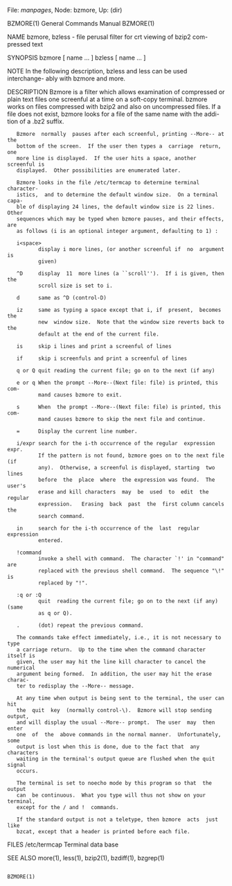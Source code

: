 File: *manpages*,  Node: bzmore,  Up: (dir)

BZMORE(1)                   General Commands Manual                  BZMORE(1)



NAME
       bzmore,  bzless  -  file  perusal  filter for crt viewing of bzip2 com-
       pressed text

SYNOPSIS
       bzmore [ name ...  ]
       bzless [ name ...  ]

NOTE
       In the following description, bzless and less can be used  interchange-
       ably with bzmore and more.

DESCRIPTION
       Bzmore is a filter which allows examination of compressed or plain text
       files one screenful at a time on a soft-copy terminal.  bzmore works on
       files  compressed with bzip2 and also on uncompressed files.  If a file
       does not exist, bzmore looks for a file of the same name with the addi-
       tion of a .bz2 suffix.

       Bzmore  normally  pauses after each screenful, printing --More-- at the
       bottom of the screen.  If the user then types a  carriage  return,  one
       more line is displayed.  If the user hits a space, another screenful is
       displayed.  Other possibilities are enumerated later.

       Bzmore looks in the file /etc/termcap to determine terminal  character-
       istics,  and to determine the default window size.  On a terminal capa-
       ble of displaying 24 lines, the default window size is 22 lines.  Other
       sequences which may be typed when bzmore pauses, and their effects, are
       as follows (i is an optional integer argument, defaulting to 1) :

       i<space>
              display i more lines, (or another screenful if  no  argument  is
              given)

       ^D     display  11  more lines (a ``scroll'').  If i is given, then the
              scroll size is set to i.

       d      same as ^D (control-D)

       iz     same as typing a space except that i, if  present,  becomes  the
              new  window size.  Note that the window size reverts back to the
              default at the end of the current file.

       is     skip i lines and print a screenful of lines

       if     skip i screenfuls and print a screenful of lines

       q or Q quit reading the current file; go on to the next (if any)

       e or q When the prompt --More--(Next file: file) is printed, this  com-
              mand causes bzmore to exit.

       s      When  the prompt --More--(Next file: file) is printed, this com-
              mand causes bzmore to skip the next file and continue.

       =      Display the current line number.

       i/expr search for the i-th occurrence of the regular  expression  expr.
              If the pattern is not found, bzmore goes on to the next file (if
              any).  Otherwise, a screenful is displayed, starting  two  lines
              before  the  place  where  the expression was found.  The user's
              erase and kill characters  may  be  used  to  edit  the  regular
              expression.   Erasing  back  past  the  first column cancels the
              search command.

       in     search for the i-th occurrence of the  last  regular  expression
              entered.

       !command
              invoke a shell with command.  The character `!' in "command" are
              replaced with the previous shell command.  The sequence "\!"  is
              replaced by "!".

       :q or :Q
              quit  reading the current file; go on to the next (if any) (same
              as q or Q).

       .      (dot) repeat the previous command.

       The commands take effect immediately, i.e., it is not necessary to type
       a carriage return.  Up to the time when the command character itself is
       given, the user may hit the line kill character to cancel the numerical
       argument being formed.  In addition, the user may hit the erase charac-
       ter to redisplay the --More-- message.

       At any time when output is being sent to the terminal, the user can hit
       the  quit  key  (normally control-\).  Bzmore will stop sending output,
       and will display the usual --More-- prompt.  The user  may  then  enter
       one  of  the  above commands in the normal manner.  Unfortunately, some
       output is lost when this is done, due to the fact that  any  characters
       waiting in the terminal's output queue are flushed when the quit signal
       occurs.

       The terminal is set to noecho mode by this program so that  the  output
       can  be continuous.  What you type will thus not show on your terminal,
       except for the / and !  commands.

       If the standard output is not a teletype, then bzmore  acts  just  like
       bzcat, except that a header is printed before each file.

FILES
       /etc/termcap        Terminal data base

SEE ALSO
       more(1), less(1), bzip2(1), bzdiff(1), bzgrep(1)



                                                                     BZMORE(1)
